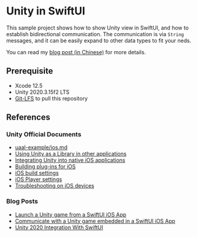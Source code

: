 # Unity in SwiftUI

This sample project shows how to show Unity view in SwiftUI, and how to establish bidirectional communication. The communication is via `String` messages, and it can be easily expand to other data types to fit your neds.

You can read my [blog post (in Chinese)](https://chiahsien.github.io/post/unity-to-swiftui-app-integration/) for more details.
## Prerequisite

- Xcode 12.5
- Unity 2020.3.15f2 LTS
- [Git-LFS](https://git-lfs.github.com/) to pull this repository

## References

### Unity Official Documents

- [uaal-example/ios.md](https://github.com/Unity-Technologies/uaal-example/blob/master/docs/ios.md)
- [Using Unity as a Library in other applications](https://docs.unity3d.com/2020.3/Documentation/Manual/UnityasaLibrary.html)
- [Integrating Unity into native iOS applications](https://docs.unity3d.com/2020.3/Documentation/Manual/UnityasaLibrary-iOS.html)
- [Building plug-ins for iOS](https://docs.unity3d.com/2020.3/Documentation/Manual/PluginsForIOS.html)
- [iOS build settings](https://docs.unity3d.com/2020.3/Documentation/Manual/BuildSettingsiOS.html)
- [iOS Player settings](https://docs.unity3d.com/2020.3/Documentation/Manual/class-PlayerSettingsiOS.html)
- [Troubleshooting on iOS devices](https://docs.unity3d.com/2020.3/Documentation/Manual/TroubleShootingIPhone.html)

### Blog Posts

- [Launch a Unity game from a SwiftUI iOS App](https://medium.com/mop-developers/launch-a-unity-game-from-a-swiftui-ios-app-11a5652ce476)
- [Communicate with a Unity game embedded in a SwiftUI iOS App](https://medium.com/mop-developers/communicate-with-a-unity-game-embedded-in-a-swiftui-ios-app-1cefb38ff439)
- [Unity 2020 Integration With SwiftUI](https://davidpeicho.github.io/blog/unity-integration-swiftui/)
